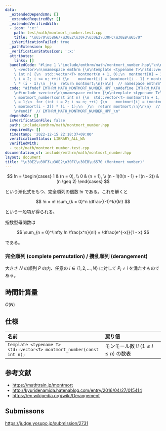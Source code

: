 ```yaml
---
data:
  _extendedDependsOn: []
  _extendedRequiredBy: []
  _extendedVerifiedWith:
  - icon: ':x:'
    path: test/math/montmort_number.test.cpp
    title: "\u6570\u5B66/\u30E2\u30F3\u30E2\u30FC\u30EB\u6570"
  _isVerificationFailed: true
  _pathExtension: hpp
  _verificationStatusIcon: ':x:'
  attributes:
    links: []
  bundledCode: "#line 1 \"include/emthrm/math/montmort_number.hpp\"\n\n\n\n#include\
    \ <vector>\n\nnamespace emthrm {\n\ntemplate <typename T>\nstd::vector<T> montmort_number(const\
    \ int n) {\n  std::vector<T> montmort(n + 1, 0);\n  montmort[0] = 1;\n  for (int\
    \ i = 2; i <= n; ++i) {\n    montmort[i] = (montmort[i - 1] + montmort[i - 2])\
    \ * (i - 1);\n  }\n  return montmort;\n}\n\n}  // namespace emthrm\n\n\n"
  code: "#ifndef EMTHRM_MATH_MONTMORT_NUMBER_HPP_\n#define EMTHRM_MATH_MONTMORT_NUMBER_HPP_\n\
    \n#include <vector>\n\nnamespace emthrm {\n\ntemplate <typename T>\nstd::vector<T>\
    \ montmort_number(const int n) {\n  std::vector<T> montmort(n + 1, 0);\n  montmort[0]\
    \ = 1;\n  for (int i = 2; i <= n; ++i) {\n    montmort[i] = (montmort[i - 1] +\
    \ montmort[i - 2]) * (i - 1);\n  }\n  return montmort;\n}\n\n}  // namespace emthrm\n\
    \n#endif  // EMTHRM_MATH_MONTMORT_NUMBER_HPP_\n"
  dependsOn: []
  isVerificationFile: false
  path: include/emthrm/math/montmort_number.hpp
  requiredBy: []
  timestamp: '2022-12-15 22:18:37+09:00'
  verificationStatus: LIBRARY_ALL_WA
  verifiedWith:
  - test/math/montmort_number.test.cpp
documentation_of: include/emthrm/math/montmort_number.hpp
layout: document
title: "\u30E2\u30F3\u30E2\u30FC\u30EB\u6570 (Montmort number)"
---
```


$$
  !n =
  \begin{cases}
    1 & (n = 0), \\
    0 & (n = 1), \\
    (n - 1)(!(n - 1) + !(n - 2)) & (n \geq 2)
  \end{cases}
$$

という漸化式をもつ、完全順列の個数 $!n$ である。これを解くと

$$
  !n = n! \sum_{k = 0}^n \dfrac{(-1)^k}{k!}
$$

という一般項が得られる。

指数型母関数は

$$
  \sum_{n = 0}^\infty !n \frac{x^n}{n!} = \dfrac{e^{-x}}{1 - x}
$$

である。


### 完全順列 (complete permutation) / 攪乱順列 (derangement)

大きさ $N$ の順列 $P$ の内、任意の $i \in \lbrace 1, 2, \ldots, N \rbrace$ に対して $P_i \neq i$ を満たすものである。


## 時間計算量

$O(N)$


## 仕様

|名前|戻り値|
|:--|:--|
|`template <typename T>`<br>`std::vector<T> montmort_number(const int n);`|モンモール数 $!i$ ($1 \leq i \leq n$) の数表|


## 参考文献

- https://mathtrain.jp/montmort
- http://kyuridenamida.hatenablog.com/entry/2016/04/27/015414
- https://en.wikipedia.org/wiki/Derangement


## Submissons

https://judge.yosupo.jp/submission/2731
